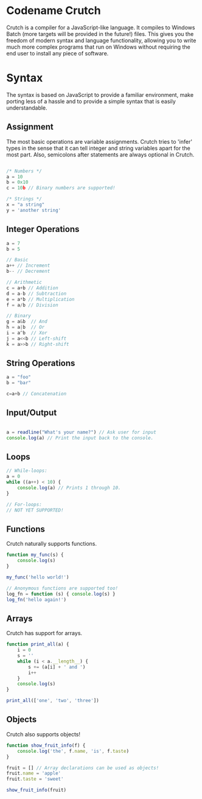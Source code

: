 # Codename Crutch
Crutch is a compiler for a JavaScript-like language. It compiles to Windows Batch (more targets will be provided in the future!) files. This gives you the freedom of modern syntax and language functionality, allowing you to write much more complex programs that run on Windows without requiring the end user to install any piece of software.

# Syntax
The syntax is based on JavaScript to provide a familiar environment, make porting less of a hassle and to provide a simple syntax that is easily understandable.

## Assignment
The most basic operations are variable assignments. Crutch tries to 'infer' types in the sense that it can tell integer and string variables apart for the most part. Also, semicolons after statements are always optional in Crutch.

```javascript

/* Numbers */
a = 10
b = 0x10
c = 10b // Binary numbers are supported!

/* Strings */
x = "a string"
y = 'another string'
```

## Integer Operations
```javascript
a = 7
b = 5

// Basic
a++ // Increment
b-- // Decrement

// Arithmetic
c = a+b // Addition
d = a-b // Subtraction
e = a*b // Multiplication
f = a/b // Division 

// Binary
g = a&b  // And
h = a|b  // Or
i = a^b  // Xor
j = a<<b // Left-shift
k = a>>b // Right-shift
```

## String Operations
```javascript
a = "foo"
b = "bar"

c=a+b // Concatenation
```

## Input/Output
```javascript

a = readline("What's your name?") // Ask user for input
console.log(a) // Print the input back to the console.
```

## Loops
```javascript
// While-loops:
a = 0
while ((a++) < 10) {
    console.log(a) // Prints 1 through 10.
}

// For-loops:
// NOT YET SUPPORTED!
```

## Functions
Crutch naturally supports functions.
```javascript
function my_func(s) {
    console.log(s)
}

my_func('hello world!')

// Anonymous functions are supported too!
log_fn = function (s) { console.log(s) }
log_fn('hello again!')
```

## Arrays
Crutch has support for arrays.
```javascript
function print_all(a) {
    i = 0
    s = ''
    while (i < a.__length__) {
        s += (a[i] + ' and ')
        i++
    }
    console.log(s)
}

print_all(['one', 'two', 'three'])
```

## Objects
Crutch also supports objects!
```javascript
function show_fruit_info(f) {
    console.log('the', f.name, 'is', f.taste)
}

fruit = [] // Array declarations can be used as objects!
fruit.name = 'apple'
fruit.taste = 'sweet'

show_fruit_info(fruit)
```

